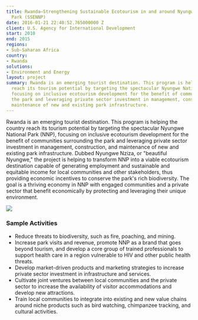 ```yaml
---
title: Rwanda—Strengthening Sustainable Ecotourism in and around Nyungwe National
  Park (SSENNP)
date: 2016-01-21 22:40:52.765000000 Z
client: U.S. Agency for International Development
start: 2010
end: 2015
regions:
- Sub-Saharan Africa
country:
- Rwanda
solutions:
- Environment and Energy
layout: project
summary: Rwanda is an emerging tourist destination. This program is helping the country
  reach its tourism potential by targeting the spectacular Nyungwe National Park (NNP),
  focusing on inclusive ecotourism development for the benefit of communities surrounding
  the park and leveraging private sector investment in management, construction, and
  maintenance of new and existing park infrastructure.
---
```


Rwanda is an emerging tourist destination. This program is helping the country reach its tourism potential by targeting the spectacular Nyungwe National Park (NNP), focusing on inclusive ecotourism development for the benefit of communities surrounding the park and leveraging private sector investment in management, construction, and maintenance of new and existing park infrastructure. Dubbed Nyungwe Nziza, or "beautiful Nyungwe," the project is helping to transform NNP into a viable ecotourism destination capable of generating employment and sustainable and equitable income for local communities and other stakeholders, thus providing economic incentives to conserve the park's rich biodiversity. The goal is a thriving economy in NNP with engaged communities and a private sector that benefit economically by protecting and leveraging their unique environment.

![][1]

###  Sample Activities

* Reduce threats to biodiversity, such as fire, poaching, and mining.
* Increase park visits and revenue, promote NNP as a brand that goes beyond tourism, and develop a core group of trained professionals to support health care in a region vulnerable to HIV and other public health threats.
* Develop market-driven products and marketing strategies to increase private sector investment in infrastructure and services.
* Cultivate joint ventures between local communities and the private sector to increase the availability of visitor accommodations and develop new attractions.
* Train local communities to integrate into existing and new value chains around niche products such as bird watching, chimpanzee tracking, and cultural activities.

[1]: /assets/images/projects/RwandaSSENNP.jpg
